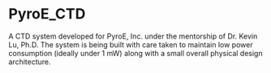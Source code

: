 # PyroE_CTD
A CTD system developed for PyroE, Inc. under the mentorship of Dr. Kevin Lu, Ph.D. The system is being built with care taken to maintain low power consumption (ideally under 1 mW) along with a small overall physical design architecture. 
